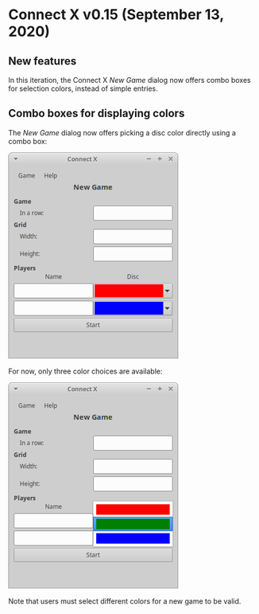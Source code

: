 # Connect X v0.15 (September 13, 2020)

## New features

In this iteration, the Connect X _New Game_ dialog now offers combo boxes for selection colors, instead of simple entries.


## Combo boxes for displaying colors

The _New Game_ dialog now offers picking a disc color directly using a combo box:

![Combo boxes](./newgame.png)

For now, only three color choices are available:

![Color choice](./choice.png)

Note that users must select different colors for a new game to be valid.